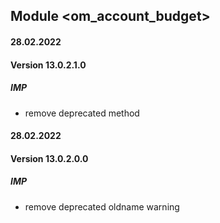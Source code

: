 ## Module <om_account_budget>

#### 28.02.2022
#### Version 13.0.2.1.0
##### IMP
- remove deprecated method

#### 28.02.2022
#### Version 13.0.2.0.0
##### IMP
- remove deprecated oldname warning 

